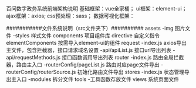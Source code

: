 百问数字政务系统前端架构说明
基础框架：vue全家桶；
ui框架：element-ui；
ajax框架：axios;
css预处理：sass；
数据可视化框架：

###########文件系统说明（src文件夹下）##########
assets -img 图片文件
       -styles 样式文件
components 项目组件库
directive  自定义指令
elementComponents 按需导入element-ui的组件
request -index.js axios导出主文件，包含拦截器，接口请求域名设置
        -api/apiList.js 接口url导出列表
        -api/requestMethods.js 接口函数调用导出列表
router -index.js 路由全局拦截器，路由主入口
       -routerConfig/pageList.js  路由对应page文件导出
       -routerConfig/routerSource.js  初始化路由文件导出
stores -index.js 状态管理导出主入口
       -modules 拆分文件
tools  -工具函数存放文件
views  系统页面文件


